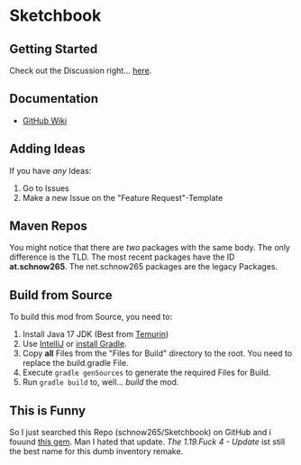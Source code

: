 # Sketchbook

## Getting Started
Check out the Discussion right... [here](https://github.com/schnow265/Sketchbook/discussions/2).

## Documentation
* [GitHub Wiki](https://github.com/schnow265/sketchbook/wiki)

## Adding Ideas
If you have *any* Ideas:
1. Go to Issues
2. Make a new Issue on the "Feature Request"-Template

## Maven Repos
You might notice that there are *two* packages with the same body. The only difference is the TLD. The most recent packages have the ID **at.schnow265**. The net.schnow265 packages are the legacy Packages.

## Build from Source
To build this mod from Source, you need to:
1. Install Java 17 JDK (Best from [Temurin](https://adoptium.net/de/temurin/releases/?package=jdk))
2. Use [IntelliJ](https://www.jetbrains.com/idea/) or [install Gradle](https://gradle.org/install/).
3. Copy **all** Files from the "Files for Build" directory to the root. You need to replace the build.gradle File.
4. Execute ```gradle genSources``` to generate the required Files for Build.
5. Run ```gradle build``` to, well... *build* the mod.



## This is Funny
So I just searched this Repo (schnow265/Sketchbook) on GitHub and i fouund [this gem](https://github.com/defgsus/good-github/blob/bb63c429a820f1963881a423f6a04205ff90a166/docs/good-messages/2023/2023-04-17.md?plain=1#L3588). Man I hated that update. *The 1.19.Fuck 4 - Update* ist still the best name for this dumb inventory remake.
